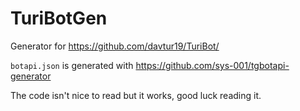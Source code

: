 # TuriBotGen
Generator for https://github.com/davtur19/TuriBot/

`botapi.json` is generated with https://github.com/sys-001/tgbotapi-generator

The code isn't nice to read but it works, good luck reading it.